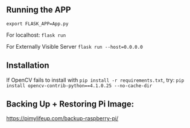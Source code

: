 ## Running the APP
`export FLASK_APP=App.py`

For localhost:
`flask run`

For Externally Visible Server
`flask run --host=0.0.0.0`

## Installation
If OpenCV fails to install with `pip install -r requirements.txt`, try:
`pip install opencv-contrib-python==4.1.0.25 --no-cache-dir`

## Backing Up + Restoring Pi Image:
https://pimylifeup.com/backup-raspberry-pi/

